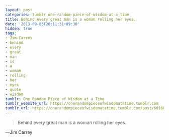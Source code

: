 ```yaml
---
layout: post
categories: tumblr one-random-piece-of-wisdom-at-a-time
title: Behind every great man is a woman rolling her eyes.
date: '2013-09-03T20:11:31+09:30'
hidden: true
tags:
- Jim-Carrey
- behind
- every
- great
- man
- is
- a
- woman
- rolling
- her
- eyes
- quote
- wisdom
tumblr: One Random Piece of Wisdom at a Time
tumblr_website_url: https://onerandompieceofwisdomatatime.tumblr.com
tumblr_url: https://onerandompieceofwisdomatatime.tumblr.com/post/60168003297/behind-every-great-man-is-a-woman-rolling-her
---
```

> Behind every great man is a woman rolling her eyes.

—Jim Carrey
